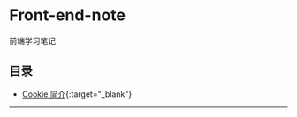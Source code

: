 # Front-end-note
前端学习笔记
## 目录
* [Cookie 简介](https://github.com/Sulitude/Front-end-note/blob/master/Cookie.md){:target="_blank"}

***
[Cookie]: https://github.com/Sulitude/Front-end-note/blob/master/Cookie.md?_blank "Cookie 简介"



